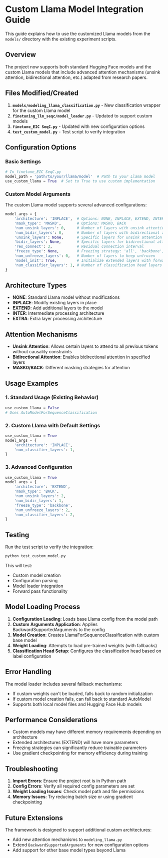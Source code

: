 # Custom Llama Model Integration Guide

This guide explains how to use the customized Llama models from the `models/` directory with the existing experiment scripts.

## Overview

The project now supports both standard Hugging Face models and the custom Llama models that include advanced attention mechanisms (unsink attention, bidirectional attention, etc.) adapted from research papers.

## Files Modified/Created

1. **`models/modeling_llama_classification.py`** - New classification wrapper for the custom Llama model
2. **`finetuning_llm_seqc/model_loader.py`** - Updated to support custom models
3. **`finetune_EIC SeqC.py`** - Updated with new configuration options
4. **`test_custom_model.py`** - Test script to verify integration

## Configuration Options

### Basic Settings

```python
# In finetune_EIC SeqC.py
model_path = 'path/to/your/llama/model'  # Path to your Llama model
use_custom_llama = True  # Set to True to use custom implementation
```

### Custom Model Arguments

The custom Llama model supports several advanced configurations:

```python
model_args = {
    'architecture': 'INPLACE',  # Options: NONE, INPLACE, EXTEND, INTER, EXTRA
    'mask_type': 'MASK0',       # Options: MASK0, BACK
    'num_unsink_layers': 0,     # Number of layers with unsink attention
    'num_bidir_layers': 0,      # Number of layers with bidirectional attention  
    'unsink_layers': None,      # Specific layers for unsink attention (list)
    'bidir_layers': None,       # Specific layers for bidirectional attention (list)
    'res_connect': 3,           # Residual connection interval
    'freeze_type': None,        # Freezing strategy: 'all', 'backbone', 'default', None
    'num_unfreeze_layers': 0,   # Number of layers to keep unfrozen
    'model_init': True,         # Initialize extended layers with forward params
    'num_classifier_layers': 1, # Number of classification head layers
}
```

## Architecture Types

- **NONE**: Standard Llama model without modifications
- **INPLACE**: Modify existing layers in place
- **EXTEND**: Add additional layers to the model
- **INTER**: Intermediate processing architecture
- **EXTRA**: Extra layer processing architecture

## Attention Mechanisms

- **Unsink Attention**: Allows certain layers to attend to all previous tokens without causality constraints
- **Bidirectional Attention**: Enables bidirectional attention in specified layers
- **MASK0/BACK**: Different masking strategies for attention

## Usage Examples

### 1. Standard Usage (Existing Behavior)
```python
use_custom_llama = False
# Uses AutoModelForSequenceClassification
```

### 2. Custom Llama with Default Settings
```python
use_custom_llama = True
model_args = {
    'architecture': 'INPLACE',
    'num_classifier_layers': 1,
}
```

### 3. Advanced Configuration
```python
use_custom_llama = True
model_args = {
    'architecture': 'EXTEND',
    'mask_type': 'BACK',
    'num_unsink_layers': 2,
    'num_bidir_layers': 1,
    'freeze_type': 'backbone',
    'num_unfreeze_layers': 2,
    'num_classifier_layers': 2,
}
```

## Testing

Run the test script to verify the integration:

```bash
python test_custom_model.py
```

This will test:
- Custom model creation
- Configuration parsing
- Model loader integration
- Forward pass functionality

## Model Loading Process

1. **Configuration Loading**: Loads base Llama config from the model path
2. **Custom Arguments Application**: Applies BackwardSupportedArguments to the config
3. **Model Creation**: Creates LlamaForSequenceClassification with custom base model
4. **Weight Loading**: Attempts to load pre-trained weights (with fallbacks)
5. **Classification Head Setup**: Configures the classification head based on label configuration

## Error Handling

The model loader includes several fallback mechanisms:
- If custom weights can't be loaded, falls back to random initialization
- If custom model creation fails, can fall back to standard AutoModel
- Supports both local model files and Hugging Face Hub models

## Performance Considerations

- Custom models may have different memory requirements depending on architecture
- Extended architectures (EXTEND) will have more parameters
- Freezing strategies can significantly reduce trainable parameters
- Use gradient checkpointing for memory efficiency during training

## Troubleshooting

1. **Import Errors**: Ensure the project root is in Python path
2. **Config Errors**: Verify all required config parameters are set
3. **Weight Loading Issues**: Check model path and file permissions
4. **Memory Issues**: Try reducing batch size or using gradient checkpointing

## Future Extensions

The framework is designed to support additional custom architectures:
- Add new attention mechanisms to `modeling_llama.py`
- Extend `BackwardSupportedArguments` for new configuration options
- Add support for other base model types beyond Llama
